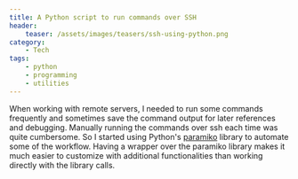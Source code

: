 ```yaml
---
title: A Python script to run commands over SSH
header:
    teaser: /assets/images/teasers/ssh-using-python.png
category:
    - Tech
tags:
    - python
    - programming
    - utilities
---
```


When working with remote servers, I needed to run some commands frequently and sometimes save the command output for later references and debugging. Manually running the commands over ssh each time was quite cumbersome. So I started using Python's [paramiko](http://docs.paramiko.org/en/stable/index.html) library to automate some of the workflow. Having a wrapper over the paramiko library makes it much easier to customize with additional functionalities than working directly with the library calls.

<script src="https://gist.github.com/deepns/65b28e8ea40a555f84b85adaba314941.js"></script>
